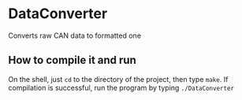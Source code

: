 # DataConverter
Converts raw CAN data to formatted one

## How to compile it and run
On the shell, just `cd` to the directory of the project, then type `make`. If compilation is successful, run the program by typing `./DataConverter`
